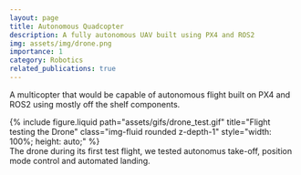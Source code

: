 ```yaml
---
layout: page
title: Autonomous Quadcopter
description: A fully autonomous UAV built using PX4 and ROS2
img: assets/img/drone.png
importance: 1
category: Robotics
related_publications: true
---
```


A multicopter that would be capable of autonomous flight built on PX4 and ROS2 using mostly off the shelf components. 

<div class="row justify-content-sm-center">
    <div class="col-sm mt-3 mt-md-0">
        {% include figure.liquid path="assets/gifs/drone_test.gif" title="Flight testing the Drone" class="img-fluid rounded z-depth-1" style="width: 100%; height: auto;" %}
    </div>
</div>
<div class="caption">
    The drone during its first test flight, we tested autonomus take-off, position mode control and automated landing. 
</div>